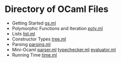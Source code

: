 # Directory of OCaml Files
-  Getting Started	[gs.ml](gs.ml) 
-  Polymorphic Functions and Iteration	[poly.ml](poly.ml) 
-  Lists	[list.ml](list.ml) 
-  Constructor Types	[tree.ml](tree.ml)
-  Parsing	[parsing.ml](parsing.ml)
-  Mini-Ocaml [parser.ml](parser.ml) [typechecker.ml](typechecker.ml) [evaluator.ml](evaluator.ml)
-  Running Time [time.ml](time.ml)

